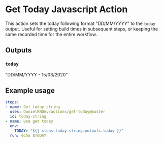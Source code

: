 # Get Today Javascript Action

This action sets the today following format "DD/MM/YYYY" to the `today` output. Useful for setting build times in subsequent steps, or keeping the same recorded time for the entire workflow.

## Outputs

### `today`

"DD/MM/YYYY - 15/03/2020"

## Example usage

```yaml
steps:
- name: Get today string
  uses: DanielRNDev/actions/get-today@master
  id: today-string
- name: Use get today
  env:
    TODAY: "${{ steps.today-string.outputs.today }}"
  run: echo $TODAY
```
